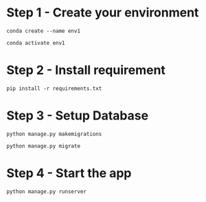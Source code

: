 # Step 1 - Create your environment

`conda create --name env1`

`conda activate env1`

# Step 2 - Install requirement

`pip install -r requirements.txt`

# Step 3 - Setup Database

`python manage.py makemigrations`

`python manage.py migrate`

# Step 4 - Start the app

`python manage.py runserver`

